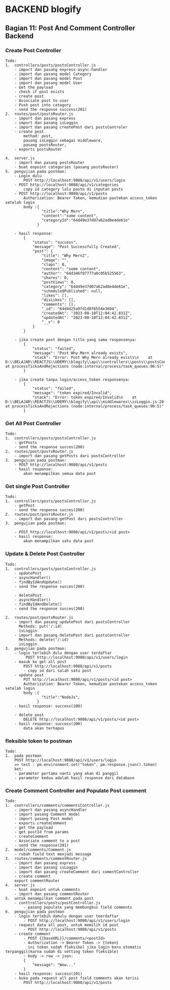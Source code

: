 # BACKEND blogify

## Bagian 11: Post And Comment Controller Backend

### Create Post Controller

    Todo:
    1.  controllers/posts/postsController.js
        - import dan pasang express-async-handler
        - import dan pasang model Category
        - import dan pasang model Post
        - import dan pasang model User
        - Get the payload
        - check if post exists
        - create post
        - Associate post to user
        - Push post into category
        - send the response success(201)
    2.  routes/post/postsRouter.js
        - import dan pasang express
        - import dan pasang isLoggin
        - import dan pasang createPost dari postsControler
        - create post
            method: post,
            pasang isLoggin sebagai middleware,
            pasang postsRouter,
        - exports postsRouter

    4.  server.js
        - import dan pasang postsRouter
        - buat enpoint categories (pasang postsRouter)
    5.  pengujian pada postman:
        - Login dulu
            POST http://localhost:9080/api/v1/users/login
        - POST http://localhost:9080/api/v1/categories
            copy id category lalu paste di inputan posts
        - POST http://localhost:9080/api/v1/posts
            Authorization: Bearer Token, kemudian pastekan access_token setelah login
            body :{
                    "title":"Why Mern",
                    "content":"some content",
                    "categoryId":"64d49e37d07a62ad8e4de61e"
                  }

        - hasil response:
            {
                "status": "success",
                "message": "Post Successfully Created",
                "post": {
                    "title": "Why Mern2",
                    "image": "",
                    "claps": 0,
                    "content": "some content",
                    "author": "64d346f07777a0c05b525563",
                    "shares": 0,
                    "postViews": 0,
                    "category": "64d49e37d07a62ad8e4de61e",
                    "scheduledPublished": null,
                    "likes": [],
                    "disLikes": [],
                    "comments": [],
                    "_id": "64d4d25a9fd1d8f6554e3604",
                    "createdAt": "2023-08-10T12:04:42.831Z",
                    "updatedAt": "2023-08-10T12:04:42.831Z",
                    "__v": 0
                }
            }

        - jika create post dengan title yang sama responsenya:
            {
                "status": "failed",
                "message": "Post Why Mern already exists",
                "stack": "Error: Post Why Mern already exists\n    at D:\\BELAJAR\\REACTJS\\UDEMY\\blogify\\api\\controllers\\posts\\postsController.js:15:11\n    at processTicksAndRejections (node:internal/process/task_queues:96:5)"
            }

        - jika create tanpa login/access_token responsenya:
            {
                "status": "failed",
                "message": "token expired/Invalid",
                "stack": "Error: token expired/Invalid\n    at D:\\BELAJAR\\REACTJS\\UDEMY\\blogify\\api\\middlewares\\isLoggin.js:20:19\n    at processTicksAndRejections (node:internal/process/task_queues:96:5)"
            }

### Get All Post Controller

    Todo:
    1.  controllers/posts/postsController.js
        - getPosts
        - send the response succes(200)
    2.  routes/post/postsRouter.js
        - import dan pasang getPosts dari postsController
    3.  pengujian pada postman:
        - POST http://localhost:9080/api/v1/posts
        - hasil response:
            akan menampilkan semua data post

### Get single Post Controller

    Todo:
    1.  controllers/posts/postsController.js
        - getPost
        - send the response succes(200)
    2.  routes/post/postsRouter.js
        - import dan pasang getPost dari postsController
    3.  pengujian pada postman:

        - POST http://localhost:9080/api/v1/posts/<id post>
        - hasil response:
            akan menampilkan satu data post

### Update & Delete Post Controller

    Todo:
    1.  controllers/posts/postsController.js
        - updatePost
        - asyncHandler()
        - findByIdAndUpdate()
        - send the response succes(200)

        - deletePost
        - asyncHandler()
        - findByIdAndDelete()
        - send the response succes(200)

    2.  routes/post/postsRouter.js
        - import dan pasang updatePost dari postsController
          Methods: put('/:id)
          isLoggin
        - import dan pasang deletePost dari postsController
          Methods: delete('/:id)
          isLoggin
    3.  pengujian pada postman:
        - login terlebih dulu dengan user terdaftar
             POST http://localhost:9080/api/v1/users/login
        - masuk ke get all post
            POST http://localhost:9080/api/v1/posts
            - copy id dari salah satu post
        - update post
            PUT http://localhost:9080/api/v1/posts/<id post>
            Authorization: Bearer Token, kemudian pastekan access_token setelah login
            body :{
                    "title":"NodeJs",
                  }
        - hasil response: success(200)

        - delete post
            DELETE http://localhost:9080/api/v1/posts/<id post>
        - hasil response: success(200)
            data akan terhapus

### fleksible token to postman

    Todo:
    1.  pada postman
        POST http://localhost:9080/api/v1/users/login
        => test : pm.environment.set("token", pm.response.json().token)
        ket:
        - parameter pertama nanti yang akan di panggil
        - parameter kedua adalah hasil response dari database

### Create Comment Controller and Populate Post comment

    Todo:
    1.  controllers/comments/commentsController.js
        - import dan pasang asyncHandler
        - import pasang Comment model
        - import pasang Post model
        - exports.createComment
        - get the payload
        - get postId from params
        - createComment
        - Associate comment to a post
        - send the response(201)
    2.  model/comments/Comment.js
        - rubah field text menjadi message
    3.  routes/comments/commentRouter.js
        - import dan pasang express
        - import dan pasang isLoggin
        - import dan pasang createComment dari comentController
        - create comment
        export commentRouter
    4.  server.js
        - buat enpoint untuk comments
        - import dan pasang commentRouter
    5.  untuk menampilkan comment pada post
        - conttrollers/posts/postController.js
            - pasang populate yang membungkus field comments
    6.  pengujian pada postman
        - login terlebih dahulu dengan user teerdaftar
            - POST http://localhost:9080/api/v1/users/login
        - request data all post, untuk memilih id post
            - POST http://localhost:9080/api/v1/posts
        - create comment
            - POST {{baseURL}}/comments/<postId>
            - Authorization -> Bearer Token -> {token}
              ini token sudah fleksibel jika login baru otomatis terpanggil(karna sudah di setting token fleksible)
            - body -> row -> json:
            {
                "message": "Wow..."
            }
        - hasil response: success(201)
        - buka pada request all post field comments akan terisi
            POST http://localhost:9080/api/v1/posts
